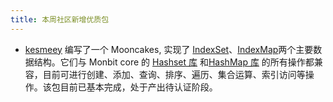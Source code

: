 ```yaml
---
title: 本周社区新增优质包
---
```


- [kesmeey](https://github.com/kesmeey) 编写了一个 Mooncakes, 实现了 [IndexSet](https://github.com/moonbit-community/IndexSet)、[IndexMap](https://github.com/moonbit-community/IndexMap)两个主要数据结构。它们与 Monbit core 的 [Hashset 库](https://github.com/moonbitlang/core/tree/main/hashset) 和[HashMap 库](https://github.com/moonbitlang/core/tree/main/hashmap) 的所有操作都兼容，目前可进行创建、添加、查询、排序、遍历、集合运算、索引访问等操作。该包目前已基本完成，处于产出待认证阶段。
